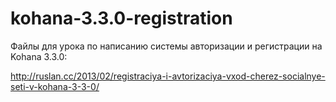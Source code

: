 kohana-3.3.0-registration
=========================

Файлы для урока по написанию системы авторизации и регистрации на Kohana 3.3.0:

http://ruslan.cc/2013/02/registraciya-i-avtorizaciya-vxod-cherez-socialnye-seti-v-kohana-3-3-0/
